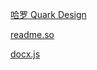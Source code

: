 [哈罗 Quark Design](https://quark-design.hellobike.com/#/)

[readme.so](https://readme.so)

[docx.js](https://docx.js.org/#/)
